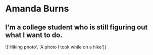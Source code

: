# Amanda Burns
## I'm a college student who is still figuring out what I want to do.

!['Hiking photo', 'A photo I took while on a hike'](
